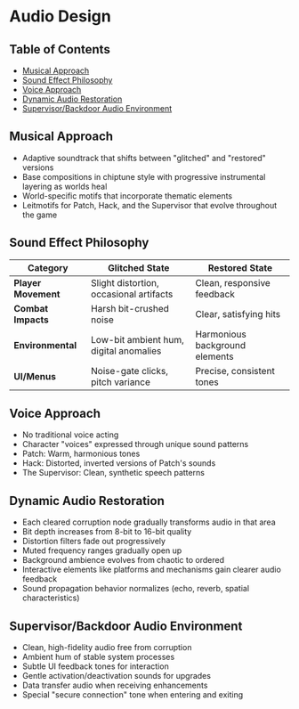 # Audio Design

## Table of Contents
- [Musical Approach](#musical-approach)
- [Sound Effect Philosophy](#sound-effect-philosophy)
- [Voice Approach](#voice-approach)
- [Dynamic Audio Restoration](#dynamic-audio-restoration)
- [Supervisor/Backdoor Audio Environment](#supervisorbackdoor-audio-environment)

## Musical Approach

- Adaptive soundtrack that shifts between "glitched" and "restored" versions
- Base compositions in chiptune style with progressive instrumental layering as worlds heal
- World-specific motifs that incorporate thematic elements
- Leitmotifs for Patch, Hack, and the Supervisor that evolve throughout the game

## Sound Effect Philosophy

| Category | Glitched State | Restored State |
|----------|----------------|----------------|
| **Player Movement** | Slight distortion, occasional artifacts | Clean, responsive feedback |
| **Combat Impacts** | Harsh bit-crushed noise | Clear, satisfying hits |
| **Environmental** | Low-bit ambient hum, digital anomalies | Harmonious background elements |
| **UI/Menus** | Noise-gate clicks, pitch variance | Precise, consistent tones |

## Voice Approach

- No traditional voice acting
- Character "voices" expressed through unique sound patterns
- Patch: Warm, harmonious tones
- Hack: Distorted, inverted versions of Patch's sounds
- The Supervisor: Clean, synthetic speech patterns

## Dynamic Audio Restoration

- Each cleared corruption node gradually transforms audio in that area
- Bit depth increases from 8-bit to 16-bit quality
- Distortion filters fade out progressively
- Muted frequency ranges gradually open up
- Background ambience evolves from chaotic to ordered
- Interactive elements like platforms and mechanisms gain clearer audio feedback
- Sound propagation behavior normalizes (echo, reverb, spatial characteristics)

## Supervisor/Backdoor Audio Environment

- Clean, high-fidelity audio free from corruption
- Ambient hum of stable system processes
- Subtle UI feedback tones for interaction
- Gentle activation/deactivation sounds for upgrades
- Data transfer audio when receiving enhancements
- Special "secure connection" tone when entering and exiting 